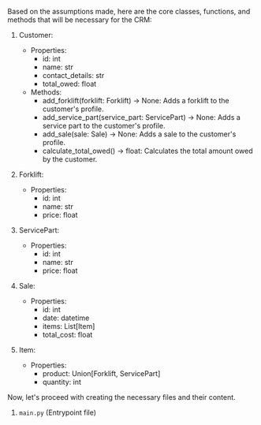 Based on the assumptions made, here are the core classes, functions, and methods that will be necessary for the CRM:

1. Customer:
   - Properties:
     - id: int
     - name: str
     - contact_details: str
     - total_owed: float
   - Methods:
     - add_forklift(forklift: Forklift) -> None: Adds a forklift to the customer's profile.
     - add_service_part(service_part: ServicePart) -> None: Adds a service part to the customer's profile.
     - add_sale(sale: Sale) -> None: Adds a sale to the customer's profile.
     - calculate_total_owed() -> float: Calculates the total amount owed by the customer.

2. Forklift:
   - Properties:
     - id: int
     - name: str
     - price: float

3. ServicePart:
   - Properties:
     - id: int
     - name: str
     - price: float

4. Sale:
   - Properties:
     - id: int
     - date: datetime
     - items: List[Item]
     - total_cost: float

5. Item:
   - Properties:
     - product: Union[Forklift, ServicePart]
     - quantity: int

Now, let's proceed with creating the necessary files and their content.

1. `main.py` (Entrypoint file)
